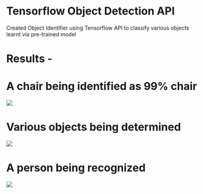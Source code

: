 
# Tensorflow Object Detection API
Created Object Identifier using Tensorflow API to classify various objects learnt via pre-trained model

# Results -

# A chair being identified as 99% chair

![](https://i.imgur.com/TcJUWAd.png)

# Various objects being determined

![](https://i.imgur.com/l4tXFK8.png)

# A person being recognized

![](https://i.imgur.com/86IaXVZ.png)
